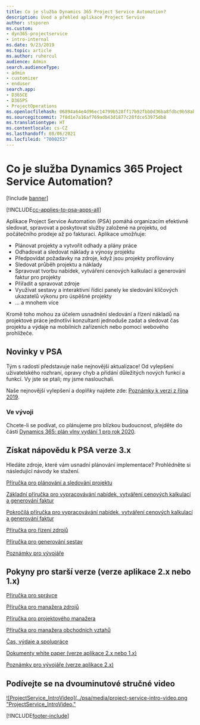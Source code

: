 ```yaml
---
title: Co je služba Dynamics 365 Project Service Automation?
description: Úvod a přehled aplikace Project Service
author: stsporen
ms.custom:
- dyn365-projectservice
- intro-internal
ms.date: 9/23/2019
ms.topic: article
ms.author: ruhercul
audience: Admin
search.audienceType:
- admin
- customizer
- enduser
search.app:
- D365CE
- D365PS
- ProjectOperations
ms.openlocfilehash: 06894a64e4d96ec14799b528ff17b92fbb0d36ba8fdbc9b58abb892563e822b5
ms.sourcegitcommit: 7f8d1e7a16af769adb43d1877c28fdce53975db8
ms.translationtype: HT
ms.contentlocale: cs-CZ
ms.lasthandoff: 08/06/2021
ms.locfileid: "7000253"
---
```

# <a name="what-is-dynamics-365-project-service-automation"></a>Co je služba Dynamics 365 Project Service Automation?

[!include [banner](../includes/psa-now-project-operations.md)]

[!INCLUDE[cc-applies-to-psa-apps-all](../includes/cc-applies-to-psa-apps-all.md)]

Aplikace Project Service Automation (PSA) pomáhá organizacím efektivně sledovat, spravovat a poskytovat služby založené na projektu, od počátečního prodeje až po fakturaci. Aplikace umožňuje:

- Plánovat projekty a vytvořit odhady a plány práce
- Odhadovat a sledovat náklady a výnosy projektu
- Předpovídat požadavky na zdroje, když jsou projekty profilovány
- Sledovat průběh projektu a náklady
- Spravovat tvorbu nabídek, vytváření cenových kalkulací a generování faktur pro projekty
- Přiřadit a spravovat zdroje
- Využívat sestavy a interaktivní řídicí panely ke sledování klíčových ukazatelů výkonu pro úspěšné projekty
- ... a mnohem více

Kromě toho mohou za účelem usnadnění sledování a řízení nákladů na projektové práce jednotliví konzultanti jednoduše zadat a sledovat čas projektu a výdaje na mobilních zařízeních nebo pomocí webového prohlížeče.

## <a name="whats-new-in-psa"></a>Novinky v PSA
Tým s radostí představuje naše nejnovější aktualizace! Od vylepšení uživatelského rozhraní, opravy chyb a přidání důležitých nových funkcí a funkcí. Vy jste se ptali; my jsme naslouchali.

Naše nejnovější vylepšení a doplňky najdete zde: [Poznámky k verzi z října 2019](/dynamics365-release-plan/2019wave2/index).

### <a name="in-development"></a>Ve vývoji
Chcete-li se podívat, co plánujeme pro blízkou budoucnost, přejděte do části [Dynamics 365: plán vlny vydání 1 pro rok 2020](/dynamics365-release-plan/2020wave1/index).

## <a name="get-help-with-psa-version-3x"></a>Získat nápovědu k PSA verze 3.x
Hledáte zdroje, které vám usnadní plánování implementace? Prohlédněte si následující návody ke stažení.

 [Příručka pro plánování a sledování projektu](../psa/implementation-guides/project-planning-tracking.md)

 [Základní příručka pro vypracovávání nabídek, vytváření cenových kalkulací a generování faktur](../psa/implementation-guides/begin-quoting-pricing-billing.md)

 [Pokročilá příručka pro vypracovávání nabídek, vytváření cenových kalkulací a generování faktur](../psa/implementation-guides/adv-quoting-pricing-billing.md)

 [Příručka pro řízení zdrojů](../psa/implementation-guides/resource-management-guide.md)

 [Příručka pro generování sestav](../psa/implementation-guides/reporting-guide.md)

 [Poznámky pro vývojáře](../psa/developer-guides/overview-dev-notes-v3.x.md)

## <a name="guidance-for-earlier-versions-app-version-2x-or-1x"></a>Pokyny pro starší verze (verze aplikace 2.x nebo 1.x)
 [Příručka pro správce](../psa/admin-guide.md)

 [Příručka pro manažera zdrojů](../psa/resource-manager-guide.md)

 [Příručka pro projektového manažera](../psa/project-manager-guide.md)

 [Příručka pro manažera obchodních vztahů](../psa/account-manager-guide.md)

 [Čas, výdaje a spolupráce](../psa/time-expense-collaboration-guide.md)

 [Dokumenty white paper (verze aplikace 2.x nebo 1.x)](../psa/white-papers.md)

 [Poznámky pro vývojáře (verze aplikace 2.x)](../psa/developer-guides/add-custom-qoi-forms-v2.x.md)

 ## <a name="watch-a-2-minute-overview-video"></a>Podívejte se na dvouminutové stručné video
 <a name="heroArea"></a> [![ProjectService_IntroVideo](../psa/media/project-service-intro-video.png "ProjectService_IntroVideo."](https://go.microsoft.com/fwlink/p/?LinkId=799457)




[!INCLUDE[footer-include](../includes/footer-banner.md)]